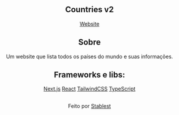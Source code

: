 <div align="center">
   
  ## Countries v2

   [Website](https://countries-2-stablest.vercel.app/)

  ## Sobre

  Um website que lista todos os países do mundo e suas informações.

  ## Frameworks e libs:
  
  [Next.js](https://nextjs.org/)
  [React](https://react.dev/)
  [TailwindCSS](https://tailwindcss.com/)
  [TypeScript](https://www.typescriptlang.org/)
   
 ##
  Feito por [Stablest](https://github.com/Stablest)
</div>
